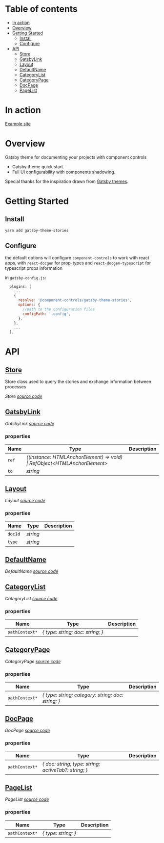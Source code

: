 # Table of contents

-   [In action](#in-action)
-   [Overview](#overview)
-   [Getting Started](#getting-started)
    -   [Install](#install)
    -   [Configure](#configure)
-   [API](#api)
    -   [<ins>Store</ins>](#insstoreins)
    -   [<ins>GatsbyLink</ins>](#insgatsbylinkins)
    -   [<ins>Layout</ins>](#inslayoutins)
    -   [<ins>DefaultName</ins>](#insdefaultnameins)
    -   [<ins>CategoryList</ins>](#inscategorylistins)
    -   [<ins>CategoryPage</ins>](#inscategorypageins)
    -   [<ins>DocPage</ins>](#insdocpageins)
    -   [<ins>PageList</ins>](#inspagelistins)

# In action

[Example site](https://components-storybook-6-no-docs.netlify.app/?path=/test/components-actioncontainer--overview)

# Overview

Gatsby theme for documenting your projects with component controls

-   Gatsby theme quick start.
-   Full UI configurability with components shadowing.

Special thanks for the inspiration drawn from [Gatsby themes](https://github.com/LekoArts/gatsby-themes).

# Getting Started

## Install

```sh
yarn add gatsby-theme-stories
```

## Configure

the default options will configure `component-controls` to work with react apps,  with `react-docgen` for prop-types and `react-docgen-typescript` for typescript props information

in `gatsby-config.js`:

```js
  plugins: [
    ...
    {
      resolve: '@component-controls/gatsby-theme-stories',
      options: {
        //path to the configuration files
        configPath: '.config',
      },
    },
    ...
  ],

```

# API

<react-docgen-typescript path="./src" exclude="Store.tsx" />

<!-- START-REACT-DOCGEN-TYPESCRIPT -->

## <ins>Store</ins>

Store class used to query the stories and exchange information between processes

_Store [source code](https://github.com/ccontrols/component-controls/tree/master/integrations/gatsby-theme-stories/src/index.ts)_

## <ins>GatsbyLink</ins>

_GatsbyLink [source code](https://github.com/ccontrols/component-controls/tree/master/integrations/gatsby-theme-stories/src/components/GatsbyLink.tsx)_

### properties

| Name  | Type                                                                         | Description |
| ----- | ---------------------------------------------------------------------------- | ----------- |
| `ref` | _((instance: HTMLAnchorElement) => void) \| RefObject&lt;HTMLAnchorElement>_ |             |
| `to`  | _string_                                                                     |             |

## <ins>Layout</ins>

_Layout [source code](https://github.com/ccontrols/component-controls/tree/master/integrations/gatsby-theme-stories/src/components/Layout.tsx)_

### properties

| Name    | Type     | Description |
| ------- | -------- | ----------- |
| `docId` | _string_ |             |
| `type`  | _string_ |             |

## <ins>DefaultName</ins>

_DefaultName [source code](https://github.com/ccontrols/component-controls/tree/master/integrations/gatsby-theme-stories/src/pages/404.tsx)_

## <ins>CategoryList</ins>

_CategoryList [source code](https://github.com/ccontrols/component-controls/tree/master/integrations/gatsby-theme-stories/src/templates/CategoryList.tsx)_

### properties

| Name           | Type                             | Description |
| -------------- | -------------------------------- | ----------- |
| `pathContext*` | _{ type: string; doc: string; }_ |             |

## <ins>CategoryPage</ins>

_CategoryPage [source code](https://github.com/ccontrols/component-controls/tree/master/integrations/gatsby-theme-stories/src/templates/CategoryPage.tsx)_

### properties

| Name           | Type                                               | Description |
| -------------- | -------------------------------------------------- | ----------- |
| `pathContext*` | _{ type: string; category: string; doc: string; }_ |             |

## <ins>DocPage</ins>

_DocPage [source code](https://github.com/ccontrols/component-controls/tree/master/integrations/gatsby-theme-stories/src/templates/DocPage.tsx)_

### properties

| Name           | Type                                                 | Description |
| -------------- | ---------------------------------------------------- | ----------- |
| `pathContext*` | _{ doc: string; type: string; activeTab?: string; }_ |             |

## <ins>PageList</ins>

_PageList [source code](https://github.com/ccontrols/component-controls/tree/master/integrations/gatsby-theme-stories/src/templates/PageList.tsx)_

### properties

| Name           | Type                | Description |
| -------------- | ------------------- | ----------- |
| `pathContext*` | _{ type: string; }_ |             |

<!-- END-REACT-DOCGEN-TYPESCRIPT -->

